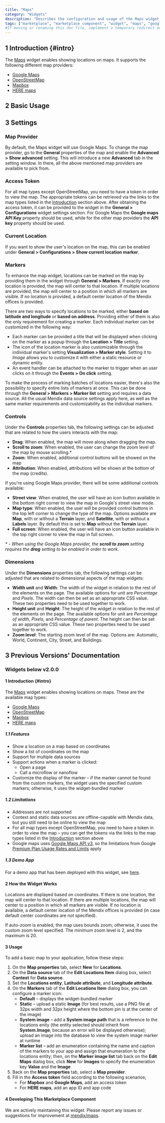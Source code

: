 ```yaml
---
title: "Maps"
category: "Widgets"
description: "Describes the configuration and usage of the Maps widget, which is available in the Mendix Marketplace."
tags: ["marketplace", "marketplace component", "widget", "maps", "google maps", "openstreetmap", "mapbox", "here maps", "platform support"]
#If moving or renaming this doc file, implement a temporary redirect and let the respective team know they should update the URL in the product. See Mapping to Products for more details.
---
```


## 1 Introduction {#intro}

The [Maps](https://appstore.home.mendix.com/link/app/108261/) widget enables showing locations on maps. It supports the following different map providers:

* [Google Maps](https://www.google.com/maps/)
* [OpenStreetMap](https://www.openstreetmap.org)
* [Mapbox](https://www.mapbox.com)
* [HERE maps](https://www.here.com/)

## 2 Basic Usage

## 3 Settings

### Map Provider

By default, the Maps widget will use Google Maps.
To change the map provider, go to the **General** properties of the map and enable the **Advanced > Show advanced** setting.
This will introduce a new **Advanced** tab in the setting window.
In there, all the above mentioned map providers are available to pick from.

### Access Token

For all map types except OpenStreetMap, you need to have a token in order to view the map.
The appropriate tokens can be retrieved via the links to the map types listed in the [Introduction](#intro) section above.
After obtaining the access token, it can be provided to the widget in the **General > Configurations** widget settings section.
For Google Maps the **Google maps API Key** property should be used, while for the other map providers the **API key** property should be used.

### Current Location

If you want to show the user's location on the map, this can be enabled under **General > Configurations > Show current location marker**.

### Markers

To enhance the map widget, locations can be marked on the map by providing them in the widget through **General > Markers**.
If exactly one location is provided, the map will center to that location.
If multiple locations are provided, the map will center to a position in which all markers are visible.
If no location is provided, a default center location of the Mendix offices is provided.

There are two ways to specify locations to be marked, either **based on latitude and longitude** or **based on address**. 
Providing either of them is also the only requirement for creating a marker.
Each individual marker can be customized in the following way:
* Each marker can be provided a title that will be displayed when clicking on the marker as a popup through the **Location > Title** setting.
* The icon of the location marker is also customizable through the individual marker's setting **Visualization > Marker style**. Setting it to _Image_ allows you to customize it with either a static resource or dynamic entity.
* An event handler can be attached to the marker to trigger when an user clicks on it through the **Events > On click** setting.

To make the process of marking batches of locations easier, there's also the possibility to specify entire lists of markers at once.
This can be done through the **General > Markers > Marker list** setting and requires a data source.
All the usual Mendix data source settings apply here, as well as the same marker requirements and customizability as the individual markers. 

### Controls

Under the **Controls** properties tab, the following settings can be adjusted that are related to how the users interacts with the map:
* **Drag**: When enabled, the map will move along when dragging the map.
* **Scroll to zoom**: When enabled, the user can change the zoom level of the map by mouse scrolling.*
* **Zoom**: When enabled, additional control buttons will be showed on the map
* **Attribution**: When enabled, attributions will be shown at the bottom of the map (credits).

If you're using Google Maps provider, there will be some additional controls available:
* **Street view**: When enabled, the user will have an icon button available in the bottom right corner to view the map in Google's street view mode.
* **Map type**: When enabled, the user will be provided control buttons in the top left corner to change the type of the map. Options available are **Map**, with or without a **Terrain** layer, and **Satellite**, with or without a **Labels** layer. By default this is set to **Map** without the **Terrain** layer.
* **Full screen**: When enabled, the user will have an icon button available in the top right corner to view the map in full screen.

_\* - When using the Google Maps provider, the **scroll to zoom** setting requires the **drag** setting to be enabled in order to work._

### Dimensions

Under the **Dimensions** properties tab, the following settings can be adjusted that are related to dimensional aspects of the map widgets:
* **Width unit** and **Width**: The width of the widget in relation to the rest of the elements on the page. The available options for unit are _Percentage_ and _Pixels_. The width can then be set as an appropriate CSS value. These two properties need to be used together to work.
* **Height unit** and **Height**: The height of the widget in relation to the rest of the elements on the page. The available options for unit are _Percentage of width_, _Pixels_, and _Percentage of parent_. The height can then be set as an appropriate CSS value. These two properties need to be used together to work.
* **Zoom level**: The starting zoom level of the map. Options are: Automatic, World, Continent, City, Street, and Buildings.

## 3 Previous Versions' Documentation

### Widgets below v2.0.0

#### 1 Introduction {#intro}

The [Maps](https://appstore.home.mendix.com/link/app/108261/) widget enables showing locations on maps. These are the available map types:

* [Google Maps](https://www.google.com/maps/)
* [OpenStreetMap](https://www.openstreetmap.org)
* [Mapbox](https://www.mapbox.com)
* [HERE maps](https://www.here.com/)

##### 1.1 Features

* Show a location on a map based on coordinates
* Show a list of coordinates on the map
* Support for multiple data sources
* Support actions when a marker is clicked:
	* Open a page
	* Call a microflow or nanoflow
* Customize the display of the marker – if the marker cannot be found from the custom markers, the widget uses the specified custom markers; otherwise, it uses the widget-bundled marker

##### 1.2 Limitations

* Addresses are not supported
* Context and static data sources are offline-capable with Mendix data, but you still need to be online to view the map
* For all map types except OpenStreetMap, you need to have a token in order to view the map – you can get the tokens via the links to the map types listed in the [Introduction](#intro) section above
* Google maps uses [Google Maps API v3](https://cloud.google.com/maps-platform/), so the limitations from Google [Premium Plan Usage Rates and Limits](https://developers.google.com/maps/premium/usage-limits) apply

##### 1.3 Demo App

For a demo app that has been deployed with this widget, see [here](https://leafletmaps.mxapps.io/).

#### 2 How the Widget Works

Locations are displayed based on coordinates. If there is one location, the map will center to that location. If there are multiple locations, the map will center to a position in which all markers are visible. If no location is available, a default center location of the Mendix offices is provided (in case default center coordinates are not specified).

If auto-zoom is enabled, the map uses bounds zoom; otherwise, it uses the custom zoom level specified. The minimum zoom level is 2, and the maximum is 20.

#### 3 Usage

To add a basic map to your application, follow these steps:

1. On the **Map properties** tab, select **New** for **Locations**.
2. On the **Data source** tab of the **Edit Locations Item** dialog box, select **Context** for **Data source**.
3. Set the **Locations entity**, **Latitude attribute**, and **Longitude attribute**.
4. On the **Markers** tab of the **Edit Locations Item** dialog box, you can configure a marker icon:
	* **Default** – displays the widget-bundled marker
	* **Static** – upload a static **Image** (for best results, use a PNG file at 32px width and 32px height where the bottom pin is at the center of the image)
	* **System image** – add a **System image path** that is a reference to the locations enity (the entity selected should inherit from **System.Image**, because an error will be displayed otherwise); upload an image into the database to view the system image marker at runtime
	* **Marker list** – add an enumeration containing the name and caption of the markers to your app and assign that enumeration to the locations entity; then, on the **Marker image list** tab back on the **Edit Maps** dialog box, click **New** for **Images** to specify the enumeration key **Value** and the **Image**
5. Back on the **Map properties** tab, select a **Map provider**.
6. Fill in the **Access token** field according to the following scenarios;
	* For **Mapbox** and **Google Maps**, add an access token
	* For **HERE maps**, add an app ID and app code

#### 4 Developing This Marketplace Component

We are actively maintaining this widget. Please report any issues or suggestions for improvement at [mendix/maps](https://github.com/mendix/maps/issues).
